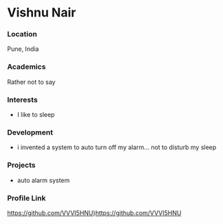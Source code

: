 # Vishnu Nair

### Location

Pune, India

### Academics

Rather not to say

### Interests

- I like to sleep

### Development

- i invented a system to auto turn off my alarm... not to disturb my sleep

### Projects

- auto alarm system 

### Profile Link

https://github.com/VVVI5HNU)https://github.com/VVVI5HNU
